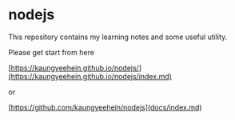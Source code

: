 # nodejs
This repository contains my learning notes and some useful utility.

Please get start from here

[https://kaungyeehein.github.io/nodejs/](https://kaungyeehein.github.io/nodejs/index.md)

or

[https://github.com/kaungyeehein/nodejs](docs/index.md)